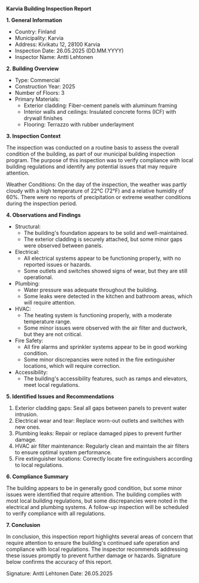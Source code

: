 **Karvia Building Inspection Report**

**1. General Information**

* Country: Finland
* Municipality: Karvia
* Address: Kivikatu 12, 28100 Karvia
* Inspection Date: 26.05.2025 (DD.MM.YYYY)
* Inspector Name: Antti Lehtonen

**2. Building Overview**

* Type: Commercial
* Construction Year: 2025
* Number of Floors: 3
* Primary Materials:
	+ Exterior cladding: Fiber-cement panels with aluminum framing
	+ Interior walls and ceilings: Insulated concrete forms (ICF) with drywall finishes
	+ Flooring: Terrazzo with rubber underlayment

**3. Inspection Context**

The inspection was conducted on a routine basis to assess the overall condition of the building, as part of our municipal building inspection program. The purpose of this inspection was to verify compliance with local building regulations and identify any potential issues that may require attention.

Weather Conditions: On the day of the inspection, the weather was partly cloudy with a high temperature of 22°C (72°F) and a relative humidity of 60%. There were no reports of precipitation or extreme weather conditions during the inspection period.

**4. Observations and Findings**

* Structural:
	+ The building's foundation appears to be solid and well-maintained.
	+ The exterior cladding is securely attached, but some minor gaps were observed between panels.
* Electrical:
	+ All electrical systems appear to be functioning properly, with no reported issues or hazards.
	+ Some outlets and switches showed signs of wear, but they are still operational.
* Plumbing:
	+ Water pressure was adequate throughout the building.
	+ Some leaks were detected in the kitchen and bathroom areas, which will require attention.
* HVAC:
	+ The heating system is functioning properly, with a moderate temperature range.
	+ Some minor issues were observed with the air filter and ductwork, but they are not critical.
* Fire Safety:
	+ All fire alarms and sprinkler systems appear to be in good working condition.
	+ Some minor discrepancies were noted in the fire extinguisher locations, which will require correction.
* Accessibility:
	+ The building's accessibility features, such as ramps and elevators, meet local regulations.

**5. Identified Issues and Recommendations**

1. Exterior cladding gaps: Seal all gaps between panels to prevent water intrusion.
2. Electrical wear and tear: Replace worn-out outlets and switches with new ones.
3. Plumbing leaks: Repair or replace damaged pipes to prevent further damage.
4. HVAC air filter maintenance: Regularly clean and maintain the air filters to ensure optimal system performance.
5. Fire extinguisher locations: Correctly locate fire extinguishers according to local regulations.

**6. Compliance Summary**

The building appears to be in generally good condition, but some minor issues were identified that require attention. The building complies with most local building regulations, but some discrepancies were noted in the electrical and plumbing systems. A follow-up inspection will be scheduled to verify compliance with all regulations.

**7. Conclusion**

In conclusion, this inspection report highlights several areas of concern that require attention to ensure the building's continued safe operation and compliance with local regulations. The inspector recommends addressing these issues promptly to prevent further damage or hazards. Signature below confirms the accuracy of this report.

Signature: Antti Lehtonen
Date: 26.05.2025